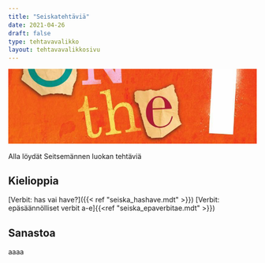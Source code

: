```yaml
---
title: "Seiskatehtäviä"
date: 2021-04-26
draft: false
type: tehtavavalikko
layout: tehtavavalikkosivu
---
```

![On the Go 1](/img/sivukuvat/otg1.jpg)

Alla löydät Seitsemännen luokan tehtäviä

## Kielioppia
[Verbit: has vai have?]({{< ref "seiska_hashave.mdt" >}})
[Verbit: epäsäännölliset verbit a-e]{{<ref "seiska_epaverbitae.mdt" >}})

## Sanastoa
aaaa
